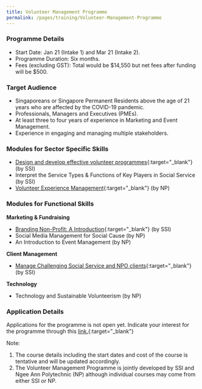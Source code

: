 ```yaml
---
title: Volunteer Management Programme
permalink: /pages/training/Volunteer-Management-Programme
---
```

### Programme Details
-   Start Date: Jan 21 (Intake 1) and Mar 21 (Intake 2).
-   Programme Duration: Six months. 
-   Fees (excluding GST): Total would be $14,550 but net fees after funding will be $500.  

### Target Audience

-   Singaporeans or Singapore Permanent Residents above the age of 21 years who are affected by the COVID-19 pandemic.
-   Professionals, Managers and Executives (PMEs).
-   At least three to four years of experience in Marketing and Event Management.
-   Experience in engaging and managing multiple stakeholders.  

### Modules for Sector Specific Skills  

-   [Design and develop effective volunteer programmes](https://e-services.ncss.gov.sg/Training/Course/TemplateDetail/c17a2fa5-7d25-e611-8112-000c296ee03a?isProgramme=False){:target="_blank"} (by SSI)
-   Interpret the Service Types & Functions of Key Players in Social Service (by SSI)
-   [Volunteer Experience Management](/training/Volunteer-Management-Programme/Volunteer-Experience-Management){:target="_blank"} (by NP) 

### Modules for Functional Skills

**Marketing & Fundraising**
-   [Branding Non-Profit: A Introduction](https://e-services.ncss.gov.sg/Training/Course/TemplateSearch?Filter.Keyword=branding+non-profit&Filter.CourseDatesString=&Filter.TypeOfCourse.Value=&Filter.TypeOfCourse.Label=&Filter.CourseSubCategory.Id=&Filter.CourseSubCategory.LogicalName=&Filter.CourseSubCategory.Name=&Filter.CourseSubCategory.ToRemove=){:target="_blank"} (by SSI)
-   Social Media Management for Social Cause (by NP)
-   An Introduction to Event Management (by NP)

**Client Management**
-   [Manage Challenging Social Service and NPO clients](https://e-services.ncss.gov.sg/Training/Course/TemplateSearch?Filter.Keyword=manage+challenging&Filter.CourseDatesString=&Filter.TypeOfCourse.Value=&Filter.TypeOfCourse.Label=&Filter.CourseSubCategory.Id=&Filter.CourseSubCategory.LogicalName=&Filter.CourseSubCategory.Name=&Filter.CourseSubCategory.ToRemove=){:target="_blank"} (by SSI)

**Technology**
-   Technology and Sustainable Volunteerism (by NP)

### Application Details 

Applications for the programme is not open yet. Indicate your interest for the programme through this [link.](https://form.gov.sg/#!/5f8420be1ae42f00115acdf3){:target="_blank"}

Note:

1. The course details including the start dates and cost of the course is tentative and will be updated accordingly.
2. The Volunteer Management Programme is jointly developed by SSI and Ngee Ann Polytechnic (NP) although individual courses may come from either SSI or NP.  
